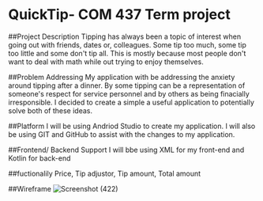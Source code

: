 # QuickTip- COM 437 Term project

##Project Description
Tipping has always been a topic of interest when going out with friends, dates or, colleagues. Some tip too much, some tip too little and some don't tip all. This is mostly because most people don't want to deal with math while out trying to enjoy themselves.

##Problem Addressing
My application with be addressing the anxiety around tipping after a dinner. By some tipping can be a representation of someone's respect for service personnel and by others as being finacially irresponsible. I decided to create a simple a useful application to potentially solve both of these ideas.

##Platform
I will be using Andriod Studio to create my application. I will also be using GIT and GitHub to assist with the changes to my application.

##Frontend/ Backend Support
I will bbe using XML for my front-end and Kotlin for back-end

##fuctionalily
Price, Tip adjustor, Tip amount, Total amount

##Wireframe
![Screenshot (422)](https://user-images.githubusercontent.com/117051329/201161926-8864839e-95c0-4b2d-b118-864348d00f3e.png)
